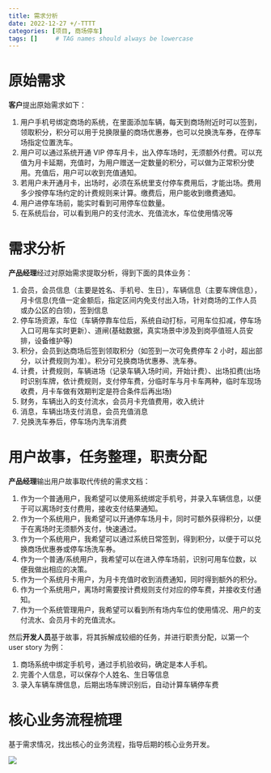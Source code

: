 ```yaml
---
title: 需求分析
date: 2022-12-27 +/-TTTT
categories: [项目, 商场停车]
tags: []     # TAG names should always be lowercase
---
```


# 原始需求
**客户**提出原始需求如下：

1. 用户手机号绑定商场的系统，在里面添加车辆，每天到商场附近时可以签到，领取积分，积分可以用于兑换限量的商场优惠券，也可以兑换洗车券，在停车场指定位置洗车。
2. 用户可以通过系统开通 VIP 停车月卡，出入停车场时，无须额外付费。可以充值为月卡延期，充值时，为用户赠送一定数量的积分，可以做为正常积分使用。充值后，用户可以收到充值通知。
3. 若用户未开通月卡，出场时，必须在系统里支付停车费用后，才能出场。费用多少按停车场约定的计费规则来计算。缴费后，用户能收到缴费通知。
4. 用户进停车场前，能实时看到可用停车位数量。
5. 在系统后台，可以看到用户的支付流水、充值流水，车位使用情况等

# 需求分析
**产品经理**经过对原始需求提取分析，得到下面的具体业务：

1. 会员，会员信息（主要是姓名、手机号、生日），车辆信息（主要车牌信息），月卡信息(充值一定金额后，指定区间内免支付出入场，针对商场的工作人员或办公区的白领)，签到信息
2. 停车场资源，车位（车辆停靠车位后，系统自动打标，可用车位扣减，停车场入口可用车实时更新）、道闸(基础数据，真实场景中涉及到岗亭值班人员安排，设备维护等)
3. 积分，会员到达商场后签到领取积分（如签到一次可免费停车 2 小时，超出部分，以计费规则为准）。积分可兑换商场优惠券、洗车券。
4. 计费，计费规则，车辆进场（记录车辆入场时间，开始计费）、出场扣费(出场时识别车牌，依计费规则，支付停车费，分临时车与月卡车两种，临时车现场收费，月卡车做有效期判定是符合条件后再出场)
5. 财务，车辆出入的支付流水，会员月卡充值费用，收入统计
6. 消息，车辆出场支付消息，会员充值消息
7. 兑换洗车券后，停车场内洗车消费

# 用户故事，任务整理，职责分配
**产品经理**输出用户故事取代传统的需求文档：

1. 作为一个普通用户，我希望可以使用系统绑定手机号，并录入车辆信息，以便于可以离场时支付费用，接收支付结果通知。
2. 作为一个系统用户，我希望可以开通停车场月卡，同时可额外获得积分，以便于在离场时无须额外支付，快速通过。
3. 作为一个系统用户，我希望可以通过系统日常签到，得到积分，以便于可以兑换商场优惠券或停车场洗车券。
4. 作为一个普通/系统用户，我希望可以在进入停车场前，识别可用车位数，以便我做出相应的决策。
5. 作为一个系统月卡用户，为月卡充值时收到消费通知，同时得到额外的积分。
6. 作为一个系统用户，离场时需要按计费规则支付对应的停车费，并接收支付通知。
7. 作为一个系统管理用户，我希望可以看到所有场内车位的使用情况、用户的支付流水、会员月卡的充值流水。

然后**开发人员**基于故事，将其拆解成较细的任务，并进行职责分配，以第一个 user story 为例：

1. 商场系统中绑定手机号，通过手机验收码，确定是本人手机。
2. 完善个人信息，可以保存个人姓名、生日等信息
3. 录入车辆车牌信息，后期出场车牌识别后，自动计算车辆停车费


# 核心业务流程梳理
基于需求情况，找出核心的业务流程，指导后期的核心业务开发。

![](https://cdn.jsdelivr.net/gh/Casflawed/img-host@master/blog/202212271615389.png)